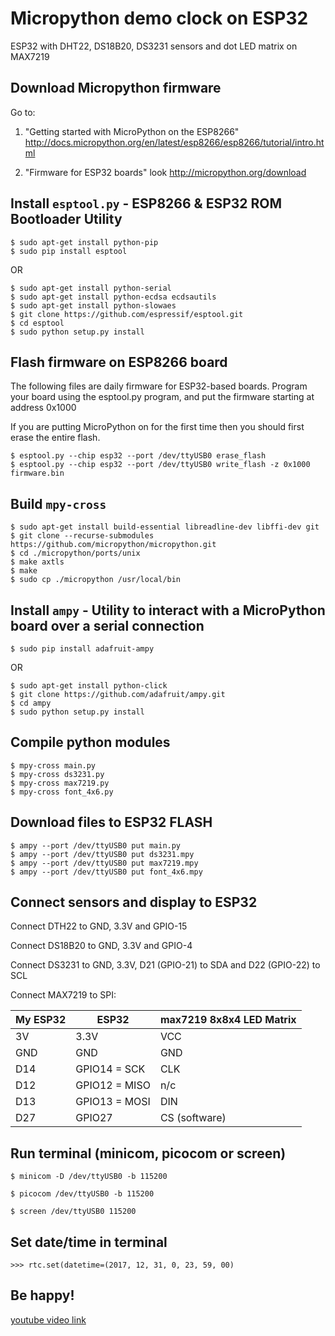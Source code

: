 # Micropython demo clock on ESP32
ESP32 with DHT22, DS18B20, DS3231 sensors and dot LED matrix on MAX7219

## Download Micropython firmware

Go to:

1. "Getting started with MicroPython on the ESP8266"
http://docs.micropython.org/en/latest/esp8266/esp8266/tutorial/intro.html

2. "Firmware for ESP32 boards"
look http://micropython.org/download

## Install `esptool.py` - ESP8266 & ESP32 ROM Bootloader Utility
```
$ sudo apt-get install python-pip
$ sudo pip install esptool
```
OR
```
$ sudo apt-get install python-serial
$ sudo apt-get install python-ecdsa ecdsautils
$ sudo apt-get install python-slowaes
$ git clone https://github.com/espressif/esptool.git
$ cd esptool
$ sudo python setup.py install
```

## Flash firmware on ESP8266 board
The following files are daily firmware for ESP32-based boards.
Program your board using the esptool.py program, and put the firmware
starting at address 0x1000

If you are putting MicroPython on for the first time then you should
first erase the entire flash. 

```
$ esptool.py --chip esp32 --port /dev/ttyUSB0 erase_flash
$ esptool.py --chip esp32 --port /dev/ttyUSB0 write_flash -z 0x1000 firmware.bin

```

## Build `mpy-cross`

```
$ sudo apt-get install build-essential libreadline-dev libffi-dev git
$ git clone --recurse-submodules https://github.com/micropython/micropython.git
$ cd ./micropython/ports/unix
$ make axtls
$ make
$ sudo cp ./micropython /usr/local/bin
```

## Install `ampy` - Utility to interact with a MicroPython board over a serial connection
```
$ sudo pip install adafruit-ampy
```
OR
```
$ sudo apt-get install python-click
$ git clone https://github.com/adafruit/ampy.git
$ cd ampy
$ sudo python setup.py install
```

## Compile python modules
```
$ mpy-cross main.py
$ mpy-cross ds3231.py
$ mpy-cross max7219.py
$ mpy-cross font_4x6.py
```

## Download files to ESP32 FLASH
```
$ ampy --port /dev/ttyUSB0 put main.py
$ ampy --port /dev/ttyUSB0 put ds3231.mpy
$ ampy --port /dev/ttyUSB0 put max7219.mpy
$ ampy --port /dev/ttyUSB0 put font_4x6.mpy
```

## Connect sensors and display to ESP32

Connect DTH22 to GND, 3.3V and GPIO-15

Connect DS18B20 to GND, 3.3V and GPIO-4

Connect DS3231 to GND, 3.3V, D21 (GPIO-21) to SDA and D22 (GPIO-22) to SCL

Connect MAX7219 to SPI:

| My ESP32   | ESP32         | max7219 8x8x4 LED Matrix |
| ---------- | ------------- | ------------------------ |
| 3V         | 3.3V          | VCC                      |
| GND        | GND           | GND                      |
| D14        | GPIO14 = SCK  | CLK                      |
| D12        | GPIO12 = MISO | n/c                      |
| D13        | GPIO13 = MOSI | DIN                      |
| D27        | GPIO27        | CS (software)            |


## Run terminal (minicom, picocom or screen)
```
$ minicom -D /dev/ttyUSB0 -b 115200

$ picocom /dev/ttyUSB0 -b 115200

$ screen /dev/ttyUSB0 115200
```

## Set date/time in terminal
```
>>> rtc.set(datetime=(2017, 12, 31, 0, 23, 59, 00)
```

## Be happy!

[youtube video link](https://www.youtube.com/watch?v=WTeM4eQrp3c)

